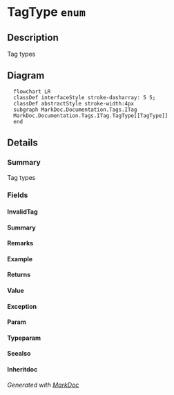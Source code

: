 # TagType `enum`

## Description
Tag types

## Diagram
```mermaid
  flowchart LR
  classDef interfaceStyle stroke-dasharray: 5 5;
  classDef abstractStyle stroke-width:4px
  subgraph MarkDoc.Documentation.Tags.ITag
  MarkDoc.Documentation.Tags.ITag.TagType[[TagType]]
  end
```

## Details
### Summary
Tag types

### Fields
#### InvalidTag


#### Summary


#### Remarks


#### Example


#### Returns


#### Value


#### Exception


#### Param


#### Typeparam


#### Seealso


#### Inheritdoc


*Generated with* [*MarkDoc*](https://github.com/hailstorm75/MarkDoc.Core)
